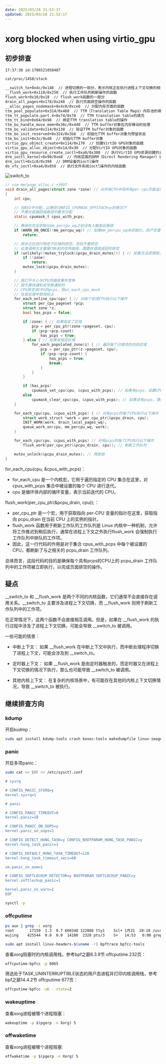 ```yaml
---
date: 2025/03/28 21:53:17
updated: 2025/03/28 21:53:17
---
```


# xorg blocked when using virtio_gpu

## 初步排查

```bash
17:37:38 id:1706521058487

cat/proc/1458/stack

__switch_to+0xdc/0x148  // 进程切换的一部分，表示内核正在执行进程上下文切换的相关代码
__flush_work+0x110/0x250  // 执行工作队列刷新操作的函数
flush_work+0x10/0x18  // flush_work函数的一部分
drain_all_pages+0x178/0x248  // 执行页面排空操作的函数
__alloc_pages_nodemask+0x4c0/0xce0  // 分配内存页面的函数
ttm_pool_populate+0x314/0x460  // TTM（Translation Table Maps）内存池的填充操作
ttm_tt_populate.part.4+0x74/0x78  // TTM translation table的填充
ttm_tt_bind+0x64/0x98  // 绑定TTM translation table的操作
ttm_bo_handle_move_mem+0x36c/0x440  // TTM buffer对象在内存移动的处理
ttm_bo_validate+0x114/0x138  // 验证TTM buffer对象的函数
ttm_bo_init_reserved+0x324/0x3b8  // 初始化TTM buffer对象为预留状态
ttm_bo_init+0x3c/0xd8  // 初始化TTM buffer对象
virtio_gpu_object_create+0x114/0x170  // 创建VirtIO GPU对象的函数
virtio_gpu_alloc_object+0x14/0x30  // 分配VirtIO GPU对象的函数
virtio_gpu_resource_create_ioctl+0xa0/0x300  // 执行VirtIO GPU资源创建的ioctl操作
drm_ioctl_kernel+0x90/0xe8  // 内核层面的DRM（Direct Rendering Manager）设备IO控制
drm_ioctl+0x1c0/0x398  // DRM设备的ioctl操作
do_vfs_ioctl+0xa4/0x858  // 执行文件系统ioctl操作的内核函数
```

![switch_to](https://cdn.jsdelivr.net/gh/realwujing/picture-bed/switch_to.png)

```c
// vim mm/page_alloc.c +2697
void drain_all_pages(struct zone *zone) // 从所有CPU中将所有per-cpu页面溢出到伙伴分配器中
{
	int cpu;

	// 在BSS中分配，以便在CONFIG_CPUMASK_OFFSTACK=y的情况下
	// 不要在直接回收路径中要求分配
	static cpumask_t cpus_with_pcps;

	// 确保在完全初始化mm_percpu_wq之前没有人触发此路径
	if (WARN_ON_ONCE(!mm_percpu_wq)) // 如果mm_percpu_wq未初始化，则产生警告并返回
		return;

	// 除非正在进行特定于区域的排空，否则不要排空
	// 此类调用方主要是CMA和内存热插拔，需要在调用返回时排空
	if (unlikely(!mutex_trylock(&pcpu_drain_mutex))) { // 如果无法获得锁，可能有排空正在进行
		if (!zone)
			return;
		mutex_lock(&pcpu_drain_mutex);
	}

	// 我们不关心与CPU热插拔事件竞争
	// 因为离线通知会导致通知的
	// CPU排空该CPU的pcps，而on_each_cpu_mask
	// 在其处理中禁用抢占
	for_each_online_cpu(cpu) { // 对每个在线CPU执行以下操作
		struct per_cpu_pageset *pcp;
		struct zone *z;
		bool has_pcps = false;

		if (zone) { // 如果指定了区域
			pcp = per_cpu_ptr(zone->pageset, cpu);
			if (pcp->pcp.count)
				has_pcps = true;
		} else { // 如果未指定区域
			for_each_populated_zone(z) { // 遍历每个已填充的内存区域
				pcp = per_cpu_ptr(z->pageset, cpu);
				if (pcp->pcp.count) {
					has_pcps = true;
					break;
				}
			}
		}

		if (has_pcps)
			cpumask_set_cpu(cpu, &cpus_with_pcps); // 如果有pcps，设置CPU位
		else
			cpumask_clear_cpu(cpu, &cpus_with_pcps); // 如果没有pcps，清除CPU位
	}

	for_each_cpu(cpu, &cpus_with_pcps) { // 对有pcps的每个CPU执行以下操作
		struct work_struct *work = per_cpu_ptr(&pcpu_drain, cpu);
		INIT_WORK(work, drain_local_pages_wq);
		queue_work_on(cpu, mm_percpu_wq, work);
	}

	for_each_cpu(cpu, &cpus_with_pcps) // 对有pcps的每个CPU执行以下操作
		flush_work(per_cpu_ptr(&pcpu_drain, cpu)); // 刷新工作队列

	mutex_unlock(&pcpu_drain_mutex); // 释放锁
}
```

for_each_cpu(cpu, &cpus_with_pcps)：

- for_each_cpu 是一个内核宏，它用于遍历指定的 CPU 集合在这里，对 cpus_with_pcps 集合中被设置的每个 CPU 进行迭代。
- cpu 是循环体内部的循环变量，表示当前迭代的 CPU。

flush_work(per_cpu_ptr(&pcpu_drain, cpu));：

- per_cpu_ptr 是一个宏，用于获取指向 per-CPU 变量的指针在这里，获取指向 pcpu_drain 在当前 CPU 上的实例的指针。
- flush_work 函数用于刷新工作队列工作队列是 Linux 内核中一种机制，允许将工作推迟到稍后执行，通常在进程上下文之外执行flush_work 会强制执行工作队列中排队的工作项。
- 因此，这一行代码的作用是对于集合 cpus_with_pcps 中每个被设置的 CPU，都刷新了与之相关的 pcpu_drain 工作队列。

总体而言，这段代码的目的是确保每个具有pcps的CPU上的 pcpu_drain 工作队列中的工作项被立即执行，以完成页面排空的操作。

## 疑点

__switch_to 和 __flush_work 是两个不同的内核函数，它们通常不会直接存在调用关系。__switch_to 主要涉及进程上下文切换，而 __flush_work 则用于刷新工作队列中的工作项。

在正常情况下，这两个函数不会直接相互调用。但是，如果在 __flush_work 的执行过程中涉及了进程上下文切换，可能会导致 __switch_to 被调用。

一些可能的情景：

- 中断上下文： 如果 __flush_work 在中断上下文中执行，而中断处理程序切换了进程上下文，可能会涉及到 __switch_to。

- 定时器上下文： 如果 __flush_work 是由定时器触发的，而定时器又在进程上下文切换的情况下执行，那么也可能导致 __switch_to 被调用。

- 其他内核上下文： 在复杂的内核场景中，有可能存在其他的内核上下文切换情况，导致 __switch_to 被执行。

## 继续排查方向

### kdump

开启kudmp：

```bash
sudo apt install kdump-tools crash kexec-tools makedumpfile linux-image-$(uname -r)-dbg
```

### panic

开启多项panic：

```bash
sudo cat << EOF >> /etc/sysctl.conf

# sysrq

# CONFIG_MAGIC_SYSRQ=y
kernel.sysrq=1

# panic

# CONFIG_PANIC_TIMEOUT=0
kernel.panic=10

# CONFIG_PANIC_ON_OOPS=y
kernel.panic_on_oops=1

# CONFIG_DETECT_HUNG_TASK=y CONFIG_BOOTPARAM_HUNG_TASK_PANIC=y
kernel.hung_task_panic=1

# CONFIG_DEFAULT_HUNG_TASK_TIMEOUT=120
kernel.hung_task_timeout_secs=60

vm.panic_on_oom=1

# CONFIG_SOFTLOCKUP_DETECTOR=y BOOTPARAM_SOFTLOCKUP_PANIC=y
kernel.softlockup_panic=1

kernel.panic_on_warn=1
EOF
```

```bash
sysctl -p
```

### offcputime

```bash
ps aux | grep -i xorg
root       17159  1.3  0.7 660348 122888 tty1    Ssl+ 1月31  20:18 /usr/lib/xorg/Xorg -background none :0 -seat seat0 -auth /var/run/lightdm/root/:0 -nolisten tcp vt1 -novtswitch
wujing    425544  0.0  0.0  14180  2328 pts/3    S+   14:53   0:00 grep -i xorg
```

```bash
sudo apt install linux-headers-$(uname -r) bpftrace bpfcc-tools
```

查看xorg阻塞时的内核调用栈，参考bpf之巅6.3.9节 offcputime 232页：

```bash
offcputime-bpfcc -p 6065
```

筛选处于TASK_UNINTERRUPTIBLE状态的用户态进程并打印内核调用栈，参考bpf之巅14.4.2节 offcputime 677页：

```bash
offcputime-bpfcc -uK --state=2
```

### wakeuptime

查看xorg进程被哪个进程阻塞：

```bash
wakeuptime -p $(pgerp -n Xorg) 5
```

### offwaketime

查看xorg进程被哪个进程阻塞:

```bash
offwaketime -p $(pgerp -n Xorg) 5
```
